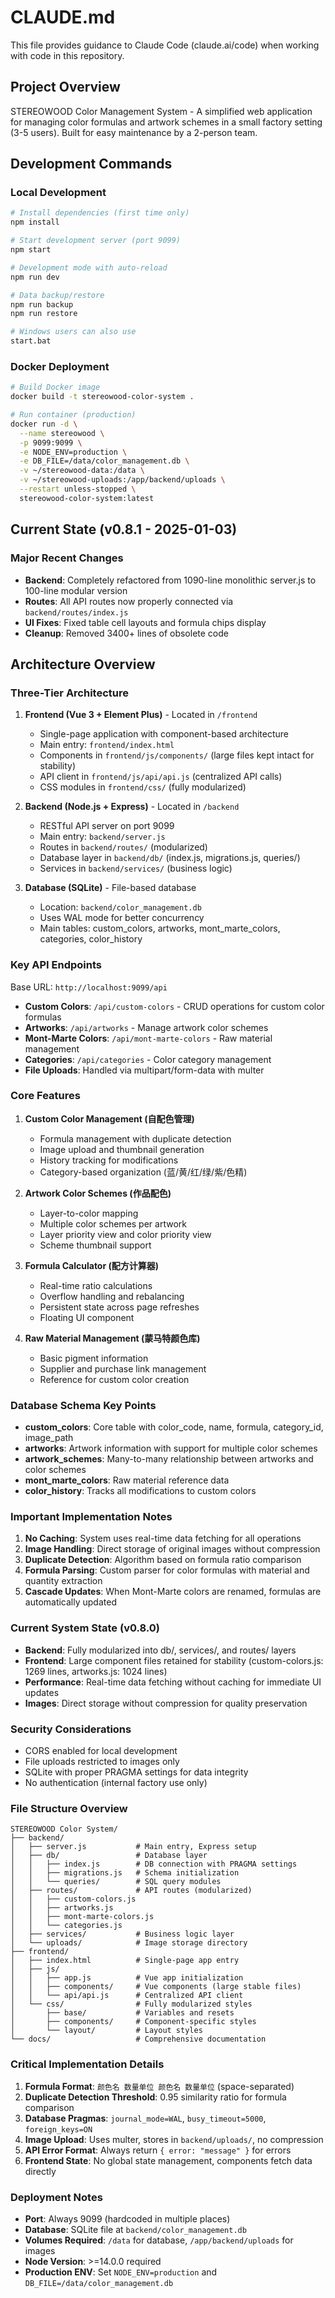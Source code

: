 # CLAUDE.md

This file provides guidance to Claude Code (claude.ai/code) when working with code in this repository.

## Project Overview

STEREOWOOD Color Management System - A simplified web application for managing color formulas and artwork schemes in a small factory setting (3-5 users). Built for easy maintenance by a 2-person team.

## Development Commands

### Local Development
```bash
# Install dependencies (first time only)
npm install

# Start development server (port 9099)
npm start

# Development mode with auto-reload
npm run dev

# Data backup/restore
npm run backup
npm run restore

# Windows users can also use
start.bat
```

### Docker Deployment
```bash
# Build Docker image
docker build -t stereowood-color-system .

# Run container (production)
docker run -d \
  --name stereowood \
  -p 9099:9099 \
  -e NODE_ENV=production \
  -e DB_FILE=/data/color_management.db \
  -v ~/stereowood-data:/data \
  -v ~/stereowood-uploads:/app/backend/uploads \
  --restart unless-stopped \
  stereowood-color-system:latest
```

## Current State (v0.8.1 - 2025-01-03)

### Major Recent Changes
- **Backend**: Completely refactored from 1090-line monolithic server.js to 100-line modular version
- **Routes**: All API routes now properly connected via `backend/routes/index.js`
- **UI Fixes**: Fixed table cell layouts and formula chips display
- **Cleanup**: Removed 3400+ lines of obsolete code

## Architecture Overview

### Three-Tier Architecture
1. **Frontend (Vue 3 + Element Plus)** - Located in `/frontend`
   - Single-page application with component-based architecture
   - Main entry: `frontend/index.html`
   - Components in `frontend/js/components/` (large files kept intact for stability)
   - API client in `frontend/js/api/api.js` (centralized API calls)
   - CSS modules in `frontend/css/` (fully modularized)

2. **Backend (Node.js + Express)** - Located in `/backend`
   - RESTful API server on port 9099
   - Main entry: `backend/server.js`
   - Routes in `backend/routes/` (modularized)
   - Database layer in `backend/db/` (index.js, migrations.js, queries/)
   - Services in `backend/services/` (business logic)

3. **Database (SQLite)** - File-based database
   - Location: `backend/color_management.db`
   - Uses WAL mode for better concurrency
   - Main tables: custom_colors, artworks, mont_marte_colors, categories, color_history

### Key API Endpoints

Base URL: `http://localhost:9099/api`

- **Custom Colors**: `/api/custom-colors` - CRUD operations for custom color formulas
- **Artworks**: `/api/artworks` - Manage artwork color schemes
- **Mont-Marte Colors**: `/api/mont-marte-colors` - Raw material management
- **Categories**: `/api/categories` - Color category management
- **File Uploads**: Handled via multipart/form-data with multer

### Core Features

1. **Custom Color Management (自配色管理)**
   - Formula management with duplicate detection
   - Image upload and thumbnail generation
   - History tracking for modifications
   - Category-based organization (蓝/黄/红/绿/紫/色精)

2. **Artwork Color Schemes (作品配色)**
   - Layer-to-color mapping
   - Multiple color schemes per artwork
   - Layer priority view and color priority view
   - Scheme thumbnail support

3. **Formula Calculator (配方计算器)**
   - Real-time ratio calculations
   - Overflow handling and rebalancing
   - Persistent state across page refreshes
   - Floating UI component

4. **Raw Material Management (蒙马特颜色库)**
   - Basic pigment information
   - Supplier and purchase link management
   - Reference for custom color creation

### Database Schema Key Points

- **custom_colors**: Core table with color_code, name, formula, category_id, image_path
- **artworks**: Artwork information with support for multiple color schemes
- **artwork_schemes**: Many-to-many relationship between artworks and color schemes
- **mont_marte_colors**: Raw material reference data
- **color_history**: Tracks all modifications to custom colors

### Important Implementation Notes

1. **No Caching**: System uses real-time data fetching for all operations
2. **Image Handling**: Direct storage of original images without compression
3. **Duplicate Detection**: Algorithm based on formula ratio comparison
4. **Formula Parsing**: Custom parser for color formulas with material and quantity extraction
5. **Cascade Updates**: When Mont-Marte colors are renamed, formulas are automatically updated

### Current System State (v0.8.0)

- **Backend**: Fully modularized into db/, services/, and routes/ layers
- **Frontend**: Large component files retained for stability (custom-colors.js: 1269 lines, artworks.js: 1024 lines)
- **Performance**: Real-time data fetching without caching for immediate UI updates
- **Images**: Direct storage without compression for quality preservation

### Security Considerations

- CORS enabled for local development
- File uploads restricted to images only
- SQLite with proper PRAGMA settings for data integrity
- No authentication (internal factory use only)

### File Structure Overview

```
STEREOWOOD Color System/
├── backend/
│   ├── server.js           # Main entry, Express setup
│   ├── db/                 # Database layer
│   │   ├── index.js        # DB connection with PRAGMA settings
│   │   ├── migrations.js   # Schema initialization
│   │   └── queries/        # SQL query modules
│   ├── routes/             # API routes (modularized)
│   │   ├── custom-colors.js
│   │   ├── artworks.js
│   │   ├── mont-marte-colors.js
│   │   └── categories.js
│   ├── services/           # Business logic layer
│   └── uploads/            # Image storage directory
├── frontend/
│   ├── index.html          # Single-page app entry
│   ├── js/
│   │   ├── app.js          # Vue app initialization
│   │   ├── components/     # Vue components (large stable files)
│   │   └── api/api.js      # Centralized API client
│   └── css/                # Fully modularized styles
│       ├── base/           # Variables and resets
│       ├── components/     # Component-specific styles
│       └── layout/         # Layout styles
└── docs/                   # Comprehensive documentation
```

### Critical Implementation Details

1. **Formula Format**: `颜色名 数量单位 颜色名 数量单位` (space-separated)
2. **Duplicate Detection Threshold**: 0.95 similarity ratio for formula comparison
3. **Database Pragmas**: `journal_mode=WAL`, `busy_timeout=5000`, `foreign_keys=ON`
4. **Image Upload**: Uses multer, stores in `backend/uploads/`, no compression
5. **API Error Format**: Always return `{ error: "message" }` for errors
6. **Frontend State**: No global state management, components fetch data directly

### Deployment Notes

- **Port**: Always 9099 (hardcoded in multiple places)
- **Database**: SQLite file at `backend/color_management.db`
- **Volumes Required**: `/data` for database, `/app/backend/uploads` for images
- **Node Version**: >=14.0.0 required
- **Production ENV**: Set `NODE_ENV=production` and `DB_FILE=/data/color_management.db`